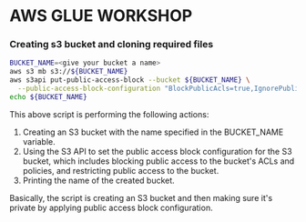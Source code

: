 # AWS GLUE WORKSHOP

### Creating s3 bucket and cloning required files
```bash
BUCKET_NAME=<give your bucket a name>
aws s3 mb s3://${BUCKET_NAME}
aws s3api put-public-access-block --bucket ${BUCKET_NAME} \
  --public-access-block-configuration "BlockPublicAcls=true,IgnorePublicAcls=true,BlockPublicPolicy=true,RestrictPublicBuckets=true"
echo ${BUCKET_NAME}
```

This above script is performing the following actions:
1. Creating an S3 bucket with the name specified in the BUCKET_NAME variable.
2. Using the S3 API to set the public access block configuration for the S3 bucket, which includes blocking public access to the bucket's ACLs and policies, and restricting public access to the bucket.
3. Printing the name of the created bucket.

Basically, the script is creating an S3 bucket and then making sure it's private by applying public access block configuration. 
